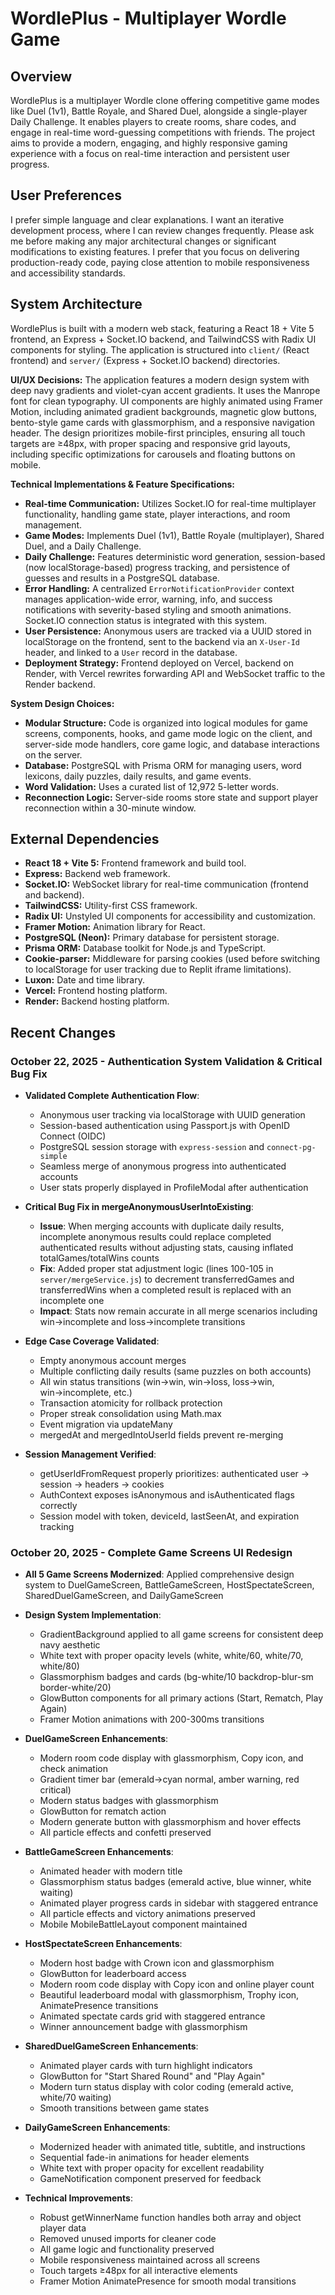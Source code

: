 # WordlePlus - Multiplayer Wordle Game

## Overview
WordlePlus is a multiplayer Wordle clone offering competitive game modes like Duel (1v1), Battle Royale, and Shared Duel, alongside a single-player Daily Challenge. It enables players to create rooms, share codes, and engage in real-time word-guessing competitions with friends. The project aims to provide a modern, engaging, and highly responsive gaming experience with a focus on real-time interaction and persistent user progress.

## User Preferences
I prefer simple language and clear explanations. I want an iterative development process, where I can review changes frequently. Please ask me before making any major architectural changes or significant modifications to existing features. I prefer that you focus on delivering production-ready code, paying close attention to mobile responsiveness and accessibility standards.

## System Architecture
WordlePlus is built with a modern web stack, featuring a React 18 + Vite 5 frontend, an Express + Socket.IO backend, and TailwindCSS with Radix UI components for styling. The application is structured into `client/` (React frontend) and `server/` (Express + Socket.IO backend) directories.

**UI/UX Decisions:**
The application features a modern design system with deep navy gradients and violet-cyan accent gradients. It uses the Manrope font for clean typography. UI components are highly animated using Framer Motion, including animated gradient backgrounds, magnetic glow buttons, bento-style game cards with glassmorphism, and a responsive navigation header. The design prioritizes mobile-first principles, ensuring all touch targets are ≥48px, with proper spacing and responsive grid layouts, including specific optimizations for carousels and floating buttons on mobile.

**Technical Implementations & Feature Specifications:**
- **Real-time Communication:** Utilizes Socket.IO for real-time multiplayer functionality, handling game state, player interactions, and room management.
- **Game Modes:** Implements Duel (1v1), Battle Royale (multiplayer), Shared Duel, and a Daily Challenge.
- **Daily Challenge:** Features deterministic word generation, session-based (now localStorage-based) progress tracking, and persistence of guesses and results in a PostgreSQL database.
- **Error Handling:** A centralized `ErrorNotificationProvider` context manages application-wide error, warning, info, and success notifications with severity-based styling and smooth animations. Socket.IO connection status is integrated with this system.
- **User Persistence:** Anonymous users are tracked via a UUID stored in localStorage on the frontend, sent to the backend via an `X-User-Id` header, and linked to a `User` record in the database.
- **Deployment Strategy:** Frontend deployed on Vercel, backend on Render, with Vercel rewrites forwarding API and WebSocket traffic to the Render backend.

**System Design Choices:**
- **Modular Structure:** Code is organized into logical modules for game screens, components, hooks, and game mode logic on the client, and server-side mode handlers, core game logic, and database interactions on the server.
- **Database:** PostgreSQL with Prisma ORM for managing users, word lexicons, daily puzzles, daily results, and game events.
- **Word Validation:** Uses a curated list of 12,972 5-letter words.
- **Reconnection Logic:** Server-side rooms store state and support player reconnection within a 30-minute window.

## External Dependencies
- **React 18 + Vite 5:** Frontend framework and build tool.
- **Express:** Backend web framework.
- **Socket.IO:** WebSocket library for real-time communication (frontend and backend).
- **TailwindCSS:** Utility-first CSS framework.
- **Radix UI:** Unstyled UI components for accessibility and customization.
- **Framer Motion:** Animation library for React.
- **PostgreSQL (Neon):** Primary database for persistent storage.
- **Prisma ORM:** Database toolkit for Node.js and TypeScript.
- **Cookie-parser:** Middleware for parsing cookies (used before switching to localStorage for user tracking due to Replit iframe limitations).
- **Luxon:** Date and time library.
- **Vercel:** Frontend hosting platform.
- **Render:** Backend hosting platform.

## Recent Changes

### October 22, 2025 - Authentication System Validation & Critical Bug Fix
- **Validated Complete Authentication Flow**:
  - Anonymous user tracking via localStorage with UUID generation
  - Session-based authentication using Passport.js with OpenID Connect (OIDC)
  - PostgreSQL session storage with `express-session` and `connect-pg-simple`
  - Seamless merge of anonymous progress into authenticated accounts
  - User stats properly displayed in ProfileModal after authentication
  
- **Critical Bug Fix in mergeAnonymousUserIntoExisting**:
  - **Issue**: When merging accounts with duplicate daily results, incomplete anonymous results could replace completed authenticated results without adjusting stats, causing inflated totalGames/totalWins counts
  - **Fix**: Added proper stat adjustment logic (lines 100-105 in `server/mergeService.js`) to decrement transferredGames and transferredWins when a completed result is replaced with an incomplete one
  - **Impact**: Stats now remain accurate in all merge scenarios including win→incomplete and loss→incomplete transitions
  
- **Edge Case Coverage Validated**:
  - Empty anonymous account merges
  - Multiple conflicting daily results (same puzzles on both accounts)
  - All win status transitions (win→win, win→loss, loss→win, win→incomplete, etc.)
  - Transaction atomicity for rollback protection
  - Proper streak consolidation using Math.max
  - Event migration via updateMany
  - mergedAt and mergedIntoUserId fields prevent re-merging
  
- **Session Management Verified**:
  - getUserIdFromRequest properly prioritizes: authenticated user → session → headers → cookies
  - AuthContext exposes isAnonymous and isAuthenticated flags correctly
  - Session model with token, deviceId, lastSeenAt, and expiration tracking

### October 20, 2025 - Complete Game Screens UI Redesign
- **All 5 Game Screens Modernized**: Applied comprehensive design system to DuelGameScreen, BattleGameScreen, HostSpectateScreen, SharedDuelGameScreen, and DailyGameScreen
- **Design System Implementation**:
  - GradientBackground applied to all game screens for consistent deep navy aesthetic
  - White text with proper opacity levels (white, white/60, white/70, white/80)
  - Glassmorphism badges and cards (bg-white/10 backdrop-blur-sm border-white/20)
  - GlowButton components for all primary actions (Start, Rematch, Play Again)
  - Framer Motion animations with 200-300ms transitions
  
- **DuelGameScreen Enhancements**:
  - Modern room code display with glassmorphism, Copy icon, and check animation
  - Gradient timer bar (emerald→cyan normal, amber warning, red critical)
  - Modern status badges with glassmorphism
  - GlowButton for rematch action
  - Modern generate button with glassmorphism and hover effects
  - All particle effects and confetti preserved
  
- **BattleGameScreen Enhancements**:
  - Animated header with modern title
  - Glassmorphism status badges (emerald active, blue winner, white waiting)
  - Animated player progress cards in sidebar with staggered entrance
  - All particle effects and victory animations preserved
  - Mobile MobileBattleLayout component maintained
  
- **HostSpectateScreen Enhancements**:
  - Modern host badge with Crown icon and glassmorphism
  - GlowButton for leaderboard access
  - Modern room code display with Copy icon and online player count
  - Beautiful leaderboard modal with glassmorphism, Trophy icon, AnimatePresence transitions
  - Animated spectate cards grid with staggered entrance
  - Winner announcement badge with glassmorphism
  
- **SharedDuelGameScreen Enhancements**:
  - Animated player cards with turn highlight indicators
  - GlowButton for "Start Shared Round" and "Play Again"
  - Modern turn status display with color coding (emerald active, white/70 waiting)
  - Smooth transitions between game states
  
- **DailyGameScreen Enhancements**:
  - Modernized header with animated title, subtitle, and instructions
  - Sequential fade-in animations for header elements
  - White text with proper opacity for excellent readability
  - GameNotification component preserved for feedback
  
- **Technical Improvements**:
  - Robust getWinnerName function handles both array and object player data
  - Removed unused imports for cleaner code
  - All game logic and functionality preserved
  - Mobile responsiveness maintained across all screens
  - Touch targets ≥48px for all interactive elements
  - Framer Motion AnimatePresence for smooth modal transitions